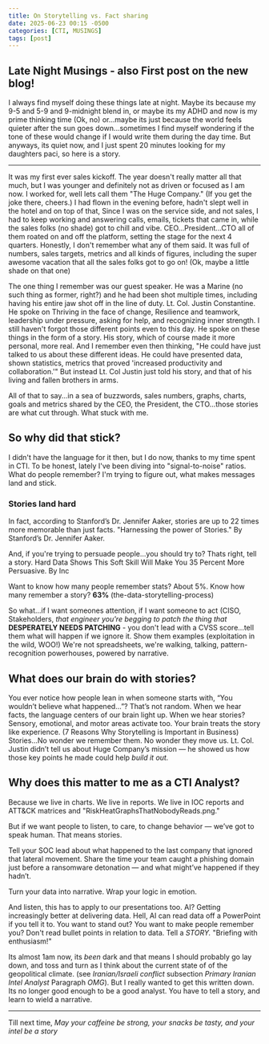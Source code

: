```yaml
---
title: On Storytelling vs. Fact sharing
date: 2025-06-23 00:15 -0500
categories: [CTI, MUSINGS]
tags: [post]
---
```


## Late Night Musings - also First post on the new blog!

I always find myself doing these things late at night. Maybe its because my 9-5 and 5-9 and 9-midnight blend in, or maybe its my ADHD and now is my prime thinking time (Ok, no) or...maybe its just because the world feels quieter after the sun goes down...sometimes I find myself wondering if the tone of these would change if I would write them during the day time. But anyways, its quiet now, and I just spent 20 minutes looking for my daughters paci, so here is a story.

----------

It was my first ever sales kickoff. The year doesn't really matter all that much, but I was younger and definitely not as driven or focused as I am now. I worked for, well lets call them "The Huge Company." (If you get the joke there, cheers.) I had flown in the evening before, hadn't slept well in the hotel and on top of that, Since I was on the service side, and not sales, I had to keep working and answering calls, emails, tickets that came in, while the sales folks (no shade) got to chill and vibe. CEO...President...CTO all of them roated on and off the platform, setting the stage for the next 4 quarters. Honestly, I don't remember what any of them said. It was full of numbers, sales targets, metrics and all kinds of figures, including the super awesome vacation that all the sales folks got to go on! (Ok, maybe a little shade on that one)

The one thing I remember was our guest speaker. He was a Marine (no such thing as former, right?) and he had been shot multiple times, including having his entire jaw shot off in the line of duty. Lt. Col. Justin Constantine. He spoke on Thriving in the face of change, Resilience and teamwork, leadership under pressure, asking for help, and recognizing inner strength. I still haven't forgot those different points even to this day. He spoke on these things in the form of a story. His story, which of course made it more personal, more real. And I remember even then thinking, "He could have just talked to us about these different ideas. He could have presented data, shown statistics, metrics that proved 'increased productivity and collaboration.'" But instead Lt. Col Justin just told his story, and that of his living and fallen brothers in arms.

All of that to say...in a sea of buzzwords, sales numbers, graphs, charts, goals and metrics shared by the CEO, the President, the CTO...those stories are what cut through. What stuck with me.

## So why did that stick?

I didn't have the language for it then, but I do now, thanks to my time spent in CTI. To be honest, lately I've been diving into "signal-to-noise" ratios. What do people remember? I'm trying to figure out, what makes messages land and stick.

### **Stories land hard**

In fact, according to Stanford’s Dr. Jennifer Aaker, stories are up to 22 times more memorable than just facts. "Harnessing the power of Stories." By Stanford’s Dr. Jennifer Aaker.

And, if you're trying to persuade people...you should try to? Thats right, tell a story. Hard Data Shows This Soft Skill Will Make You 35 Percent More Persuasive. By Inc

Want to know how many people remember stats? About 5%. Know how many remember a story? **63%** (the-data-storytelling-process)

So what...if I want someones attention, if I want someone to act (CISO, Stakeholders, *that engineer you're begging to patch the thing that* **DESPERATELY NEEDS PATCHING** - you don't lead with a CVSS score...tell them what will happen if we ignore it. Show them examples (exploitation in the wild, WOO!)
We're not spreadsheets, we're walking, talking, pattern-recognition powerhouses, powered by narrative.

## What does our brain do with stories?

You ever notice how people lean in when someone starts with, “You wouldn’t believe what happened…”? That’s not random. When we hear facts, the language centers of our brain light up. When we hear stories? Sensory, emotional, and motor areas activate too. Your brain treats the story like experience. (7 Reasons Why Storytelling is Important in Business)
Stories...No wonder we remember them. No wonder they move us. Lt. Col. Justin didn’t tell us about Huge Company’s mission — he showed us how those key points he made could help *build it out.*

## Why does this matter to me as a CTI Analyst?

Because we live in charts. We live in reports. We live in IOC reports and ATT&CK matrices and "RiskHeatGraphsThatNobodyReads.png."

But if we want people to listen, to care, to change behavior — we’ve got to speak human. That means stories.

Tell your SOC lead about what happened to the last company that ignored that lateral movement. Share the time your team caught a phishing domain just before a ransomware detonation — and what might’ve happened if they hadn’t.

Turn your data into narrative. Wrap your logic in emotion.

And listen, this has to apply to our presentations too. AI? Getting increasingly better at delivering data. Hell, AI can read data off a PowerPoint if you tell it to. You want to stand out? You want to make people remember you? Don't read bullet points in relation to data. Tell a *STORY.* "Briefing with enthusiasm!"

Its almost 1am now, its *been* dark and that means I should probably go lay down, and toss and turn as I think about the current state of of the geopolitical climate. (see *Iranian/Israeli conflict* subsection *Primary Iranian Intel Analyst* Paragraph *OMG*). But I really wanted to get this written down. Its no longer good enough to be a good analyst. You have to tell a story, and learn to wield a narrative.

---------
Till next time, *May your caffeine be strong, your snacks be tasty, and your intel be a story*
